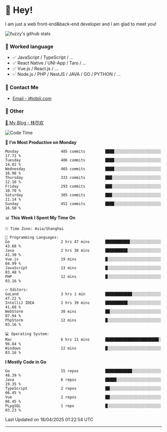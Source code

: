 # 👋 Hey!

I am just a web front-end&back-end developer and I am glad to meet you!

![fuzzy's github stats](https://github-readme-stats.vercel.app/api?username=JaydenForYou&&show_icons=true&&title_color=1abc9c&&icon_color=1abc9c)


### 📝 Worked language

- ✅ JavaScript / TypeScript / ...
- ✅ React Native / UNI-App / Taro / ...
- ✅ Vue.js / React.js / ...
- ✅ Node.js / PHP / NestJS / JAVA / GO / PYTHON / ...

### 📮 Contact Me

- [Email - i#iobiji.com](mailto:i@iobiji.com)


### 🤪 Other

[📌 My Blog - 林尽欢](https://iobiji.com)

<!--START_SECTION:waka-->
![Code Time](http://img.shields.io/badge/Code%20Time-1%2C655%20hrs%2024%20mins-blue)

📅 **I'm Most Productive on Monday** 

```text
Monday                   485 commits         ████░░░░░░░░░░░░░░░░░░░░░   17.71 % 
Tuesday                  406 commits         ████░░░░░░░░░░░░░░░░░░░░░   14.82 % 
Wednesday                465 commits         ████░░░░░░░░░░░░░░░░░░░░░   16.98 % 
Thursday                 333 commits         ███░░░░░░░░░░░░░░░░░░░░░░   12.16 % 
Friday                   293 commits         ███░░░░░░░░░░░░░░░░░░░░░░   10.70 % 
Saturday                 305 commits         ███░░░░░░░░░░░░░░░░░░░░░░   11.14 % 
Sunday                   452 commits         ████░░░░░░░░░░░░░░░░░░░░░   16.50 % 
```


📊 **This Week I Spent My Time On** 

```text
🕑︎ Time Zone: Asia/Shanghai

💬 Programming Languages: 
Go                       2 hrs 47 mins       ███████████░░░░░░░░░░░░░░   43.68 % 
Java                     2 hrs 38 mins       ██████████░░░░░░░░░░░░░░░   41.30 % 
Vue.js                   19 mins             █░░░░░░░░░░░░░░░░░░░░░░░░   04.99 % 
JavaScript               13 mins             █░░░░░░░░░░░░░░░░░░░░░░░░   03.48 % 
PHP                      12 mins             █░░░░░░░░░░░░░░░░░░░░░░░░   03.16 % 

🔥 Editors: 
GoLand                   3 hrs 1 min         ████████████░░░░░░░░░░░░░   47.22 % 
IntelliJ IDEA            2 hrs 39 mins       ██████████░░░░░░░░░░░░░░░   41.68 % 
WebStorm                 30 mins             ██░░░░░░░░░░░░░░░░░░░░░░░   07.94 % 
PhpStorm                 12 mins             █░░░░░░░░░░░░░░░░░░░░░░░░   03.16 % 

💻 Operating System: 
Mac                      6 hrs 11 mins       ████████████████████████░   96.84 % 
Windows                  12 mins             █░░░░░░░░░░░░░░░░░░░░░░░░   03.16 % 
```

**I Mostly Code in Go** 

```text
Go                       15 repos            ████████████░░░░░░░░░░░░░   48.39 % 
Java                     6 repos             █████░░░░░░░░░░░░░░░░░░░░   19.35 % 
TypeScript               2 repos             ██░░░░░░░░░░░░░░░░░░░░░░░   06.45 % 
Vue                      2 repos             ██░░░░░░░░░░░░░░░░░░░░░░░   06.45 % 
PLpgSQL                  1 repo              █░░░░░░░░░░░░░░░░░░░░░░░░   03.23 % 
```




 Last Updated on 18/04/2025 01:22:54 UTC
<!--END_SECTION:waka-->
---
